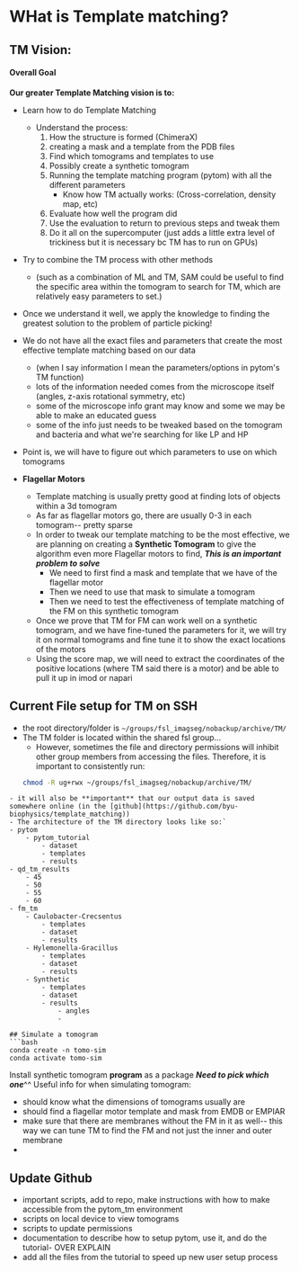 # WHat is Template matching?

## TM Vision:
#### Overall Goal
**Our greater Template Matching vision is to:**
- Learn how to do Template Matching
	- Understand the process:
		1. How the structure is formed (ChimeraX)
		2. creating a mask and a template from the PDB files
		3. Find which tomograms and templates to use
		4. Possibly create a synthetic tomogram
		5. Running the template matching program (pytom) with all the different parameters
			- Know how TM actually works: (Cross-correlation, density map, etc)
		6. Evaluate how well the program did
		7. Use the evaluation to return to previous steps and tweak them
		8. Do it all on the supercomputer (just adds a little extra level of trickiness but it is necessary bc TM has to run on GPUs)
- Try to combine the TM process with other methods 
	- (such as a combination of ML and TM, SAM could be useful to find the specific area within the tomogram to search for TM, which are relatively easy parameters to set.)
- Once we understand it well, we apply the knowledge to finding the greatest solution to the problem of particle picking!


- We do not have all the exact files and parameters that create the most effective template matching based on our data
	- (when I say information I mean the parameters/options in pytom's TM function)
	- lots of the information needed comes from the microscope itself (angles, z-axis rotational symmetry, etc)
	- some of the microscope info grant may know and some we may be able to make an educated guess
	- some of the info just needs to be tweaked based on the tomogram and bacteria and what we're searching for like LP and HP
- Point is, we will have to figure out which parameters to use on which tomograms
- **Flagellar Motors**
	- Template matching is usually pretty good at finding lots of objects within a 3d tomogram
	- As far as flagellar motors go, there are usually 0-3 in each tomogram-- pretty sparse
	- In order to tweak our template matching to be the most effective, we are planning on creating a **Synthetic Tomogram** to give the algorithm even more Flagellar motors to find, ***This is an important problem to solve*** 
		- We need to first find a mask and template that we have of the flagellar motor
		- Then we need to use that mask to simulate a tomogram
		- Then we need to test the effectiveness of template matching of the FM on this synthetic tomogram
	- Once we prove that TM for FM can work well on a synthetic tomogram, and we have fine-tuned the parameters for it, we will try it on normal tomograms and fine tune it to show the exact locations of the motors
	- Using the score map, we will need to extract the coordinates of the positive locations (where TM said there is a motor) and be able to pull it up in imod or napari

## Current File setup for TM on SSH

- the root directory/folder is `~/groups/fsl_imagseg/nobackup/archive/TM/`
- The TM folder is located within the shared fsl group...
	- However, sometimes the file and directory permissions will inhibit other group members from accessing the files. Therefore, it is important to consistently run:
	 ```bash 
	 chmod -R ug+rwx ~/groups/fsl_imagseg/nobackup/archive/TM/
```
- it will also be **important** that our output data is saved somewhere online (in the [github](https://github.com/byu-biophysics/template_matching))
- The architecture of the TM directory looks like so:`
- pytom
	- pytom_tutorial
		- dataset
		- templates
		- results
- qd_tm_results
	- 45
	- 50
	- 55
	- 60
- fm_tm
	- Caulobacter-Crecsentus
		- templates
		- dataset
		- results
	- Hylemonella-Gracillus
		- templates
		- dataset
		- results
	- Synthetic
		- templates
		- dataset
		- results
			- angles
			- 

## Simulate a tomogram
```bash
conda create -n tomo-sim
conda activate tomo-sim
```
Install synthetic tomogram **program** as a package
***Need to pick which one***^^
Useful info for when simulating tomogram:
- should know what the dimensions of tomograms usually are
- should find a flagellar motor template and mask from EMDB or EMPIAR
- make sure that there are membranes without the FM in it as well-- this way we can tune TM to find the FM and not just the inner and outer membrane
- 

## Update Github
- important scripts, add to repo, make instructions with how to make accessible from the pytom_tm environment
- scripts on local device to view tomograms
- scripts to update permissions
- documentation to describe how to setup pytom, use it, and do the tutorial- OVER EXPLAIN
- add all the files from the tutorial to speed up new user setup process